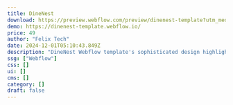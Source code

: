 ```yaml
---
title: DineNest
download: https://preview.webflow.com/preview/dinenest-template?utm_medium=preview_link&utm_source=designer&utm_content=dinenest-template&preview=5ebeb9e720a91db450c475575340a97b&locale=en&workflow=preview
demo: https://dinenest-template.webflow.io/
price: 49
author: "Felix Tech"
date: 2024-12-01T05:10:43.849Z
description: "DineNest Webflow template's sophisticated design highlights your restaurant's unique dishes, creating a visually appealing and immersive experience for your visitors."
ssg: ["Webflow"]
css: []
ui: []
cms: []
category: []
draft: false
---
```

